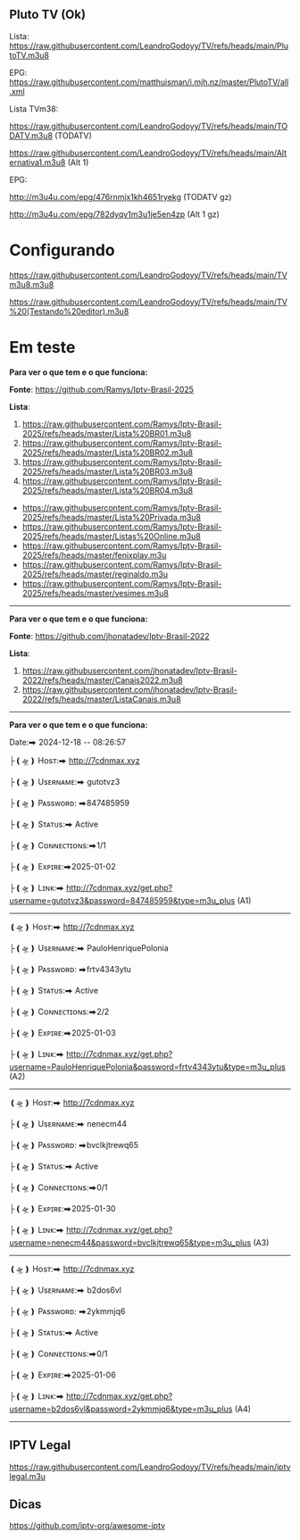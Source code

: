 ## Pluto TV (Ok)

Lista: https://raw.githubusercontent.com/LeandroGodoyy/TV/refs/heads/main/PlutoTV.m3u8

EPG: https://raw.githubusercontent.com/matthuisman/i.mjh.nz/master/PlutoTV/all.xml

Lista TVm38: 

https://raw.githubusercontent.com/LeandroGodoyy/TV/refs/heads/main/TODATV.m3u8 (TODATV)

https://raw.githubusercontent.com/LeandroGodoyy/TV/refs/heads/main/Alternativa1.m3u8 (Alt 1)

EPG:

http://m3u4u.com/epg/476rnmjx1kh4651ryekg (TODATV gz)

http://m3u4u.com/epg/782dyqv1m3u1je5en4zp (Alt 1 gz)

# Configurando

https://raw.githubusercontent.com/LeandroGodoyy/TV/refs/heads/main/TVm3u8.m3u8

https://raw.githubusercontent.com/LeandroGodoyy/TV/refs/heads/main/TV%20(Testando%20editor).m3u8

# Em teste

**Para ver o que tem e o que funciona:**

**Fonte**: https://github.com/Ramys/Iptv-Brasil-2025

**Lista**: 

1. https://raw.githubusercontent.com/Ramys/Iptv-Brasil-2025/refs/heads/master/Lista%20BR01.m3u8
2. https://raw.githubusercontent.com/Ramys/Iptv-Brasil-2025/refs/heads/master/Lista%20BR02.m3u8
3. https://raw.githubusercontent.com/Ramys/Iptv-Brasil-2025/refs/heads/master/Lista%20BR03.m3u8
4. https://raw.githubusercontent.com/Ramys/Iptv-Brasil-2025/refs/heads/master/Lista%20BR04.m3u8

- https://raw.githubusercontent.com/Ramys/Iptv-Brasil-2025/refs/heads/master/Lista%20Privada.m3u8
- https://raw.githubusercontent.com/Ramys/Iptv-Brasil-2025/refs/heads/master/Listas%20Online.m3u8
- https://raw.githubusercontent.com/Ramys/Iptv-Brasil-2025/refs/heads/master/fenixplay.m3u
- https://raw.githubusercontent.com/Ramys/Iptv-Brasil-2025/refs/heads/master/reginaldo.m3u
- https://raw.githubusercontent.com/Ramys/Iptv-Brasil-2025/refs/heads/master/yesimes.m3u8

---

**Para ver o que tem e o que funciona:**

**Fonte**: https://github.com/jhonatadev/Iptv-Brasil-2022

**Lista**:

1. https://raw.githubusercontent.com/jhonatadev/Iptv-Brasil-2022/refs/heads/master/Canais2022.m3u8
2. https://raw.githubusercontent.com/jhonatadev/Iptv-Brasil-2022/refs/heads/master/ListaCanais.m3u8

---

**Para ver o que tem e o que funciona:**

Date:⮕ 2024-12-18 -- 08:26:57

├❪🛸❫ Hᴏsᴛ:⮕ http://7cdnmax.xyz

├❪🛸❫ Usᴇʀɴᴀᴍᴇ:⮕ gutotvz3

├❪🛸❫ Pᴀssᴡᴏʀᴅ: ⮕847485959

├❪🛸❫ Sᴛᴀᴛᴜs:⮕ Active

├❪🛸❫ Cᴏɴɴᴇᴄᴛɪᴏɴs:⮕1/1

├❪🛸❫ Exᴘɪʀᴇ:⮕2025-01-02

├❪🛸❫ Lɪɴᴋ:⮕ http://7cdnmax.xyz/get.php?username=gutotvz3&password=847485959&type=m3u_plus (A1)

---

❪🛸❫ Hᴏsᴛ:⮕ http://7cdnmax.xyz

├❪🛸❫ Usᴇʀɴᴀᴍᴇ:⮕ PauloHenriquePolonia

├❪🛸❫ Pᴀssᴡᴏʀᴅ: ⮕frtv4343ytu

├❪🛸❫ Sᴛᴀᴛᴜs:⮕ Active

├❪🛸❫ Cᴏɴɴᴇᴄᴛɪᴏɴs:⮕2/2

├❪🛸❫ Exᴘɪʀᴇ:⮕2025-01-03

├❪🛸❫ Lɪɴᴋ:⮕ http://7cdnmax.xyz/get.php?username=PauloHenriquePolonia&password=frtv4343ytu&type=m3u_plus (A2)

---

❪🛸❫ Hᴏsᴛ:⮕ http://7cdnmax.xyz

├❪🛸❫ Usᴇʀɴᴀᴍᴇ:⮕ nenecm44

├❪🛸❫ Pᴀssᴡᴏʀᴅ: ⮕bvclkjtrewq65

├❪🛸❫ Sᴛᴀᴛᴜs:⮕ Active

├❪🛸❫ Cᴏɴɴᴇᴄᴛɪᴏɴs:⮕0/1

├❪🛸❫ Exᴘɪʀᴇ:⮕2025-01-30

├❪🛸❫ Lɪɴᴋ:⮕ http://7cdnmax.xyz/get.php?username=nenecm44&password=bvclkjtrewq65&type=m3u_plus (A3)

---

❪🛸❫ Hᴏsᴛ:⮕ http://7cdnmax.xyz

├❪🛸❫ Usᴇʀɴᴀᴍᴇ:⮕ b2dos6vl

├❪🛸❫ Pᴀssᴡᴏʀᴅ: ⮕2ykmmjq6

├❪🛸❫ Sᴛᴀᴛᴜs:⮕ Active

├❪🛸❫ Cᴏɴɴᴇᴄᴛɪᴏɴs:⮕0/1

├❪🛸❫ Exᴘɪʀᴇ:⮕2025-01-06

├❪🛸❫ Lɪɴᴋ:⮕ http://7cdnmax.xyz/get.php?username=b2dos6vl&password=2ykmmjq6&type=m3u_plus (A4)

---

## IPTV Legal

https://raw.githubusercontent.com/LeandroGodoyy/TV/refs/heads/main/iptvlegal.m3u

## Dicas

https://github.com/iptv-org/awesome-iptv
